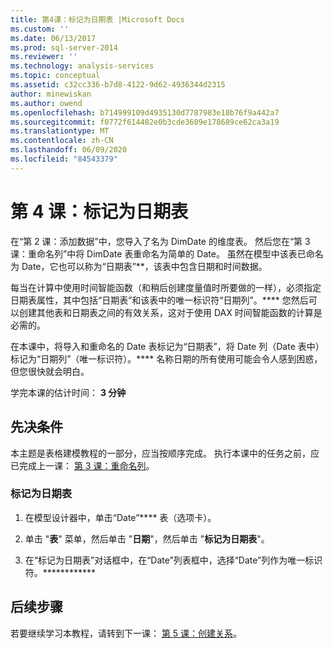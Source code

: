 ```yaml
---
title: 第4课：标记为日期表 |Microsoft Docs
ms.custom: ''
ms.date: 06/13/2017
ms.prod: sql-server-2014
ms.reviewer: ''
ms.technology: analysis-services
ms.topic: conceptual
ms.assetid: c32cc336-b7d8-4122-9d62-4936344d2315
author: minewiskan
ms.author: owend
ms.openlocfilehash: b714999109d4935130d7787983e18b76f9a442a7
ms.sourcegitcommit: f0772f614482e0b3cde3609e178689ce62ca3a19
ms.translationtype: MT
ms.contentlocale: zh-CN
ms.lasthandoff: 06/09/2020
ms.locfileid: "84543379"
---
```

# <a name="lesson-4-mark-as-date-table"></a>第 4 课：标记为日期表
  在“第 2 课：添加数据”中，您导入了名为 DimDate 的维度表。 然后您在“第 3 课：重命名列”中将 DimDate 表重命名为简单的 Date。 虽然在模型中该表已命名为 Date，它也可以称为“日期表”**，该表中包含日期和时间数据。  
  
 每当在计算中使用时间智能函数（和稍后创建度量值时所要做的一样），必须指定日期表属性，其中包括“日期表”和该表中的唯一标识符“日期列”。**** 您然后可以创建其他表和日期表之间的有效关系，这对于使用 DAX 时间智能函数的计算是必需的。  
  
 在本课中，将导入和重命名的 Date 表标记为“日期表”，将 Date 列（Date 表中）标记为“日期列”（唯一标识符）。**** 名称日期的所有使用可能会令人感到困惑，但您很快就会明白。  
  
 学完本课的估计时间： **3 分钟**  
  
## <a name="prerequisites"></a>先决条件  
 本主题是表格建模教程的一部分，应当按顺序完成。 执行本课中的任务之前，应已完成上一课： [第 3 课：重命名列](rename-columns.md)。  
  
### <a name="to-set-mark-as-date-table"></a>标记为日期表  
  
1.  在模型设计器中，单击“Date”**** 表（选项卡）。  
  
2.  单击 "**表**" 菜单，然后单击 "**日期**"，然后单击 "**标记为日期表**"。  
  
3.  在“标记为日期表”对话框中，在“Date”列表框中，选择“Date”列作为唯一标识符。************  
  
## <a name="next-steps"></a>后续步骤  
 若要继续学习本教程，请转到下一课： [第 5 课：创建关系](lesson-4-create-relationships.md)。  
  
  
